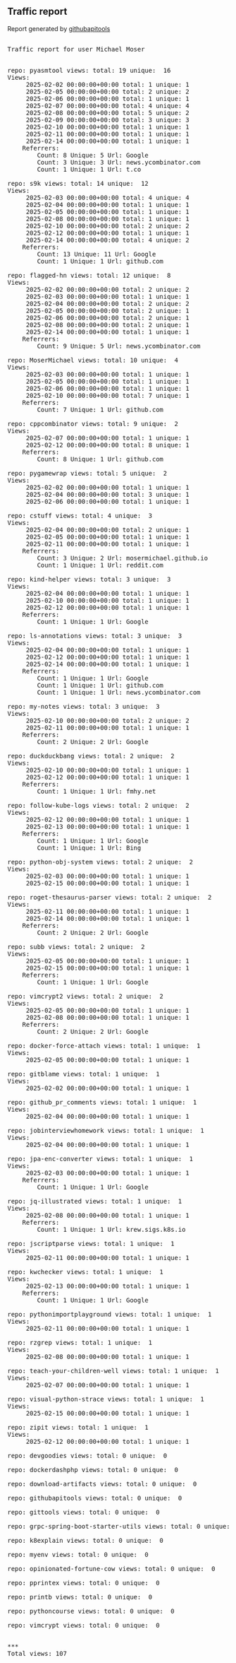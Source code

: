 <h2> Traffic report </h2>

Report generated by <a href="https://github.com/MoserMichael/githubapitools">githubapitools</a>

<pre>

Traffic report for user Michael Moser


repo: pyasmtool views: total: 19 unique:  16
Views:
	 2025-02-02 00:00:00+00:00 total: 1 unique: 1
	 2025-02-05 00:00:00+00:00 total: 2 unique: 2
	 2025-02-06 00:00:00+00:00 total: 1 unique: 1
	 2025-02-07 00:00:00+00:00 total: 4 unique: 4
	 2025-02-08 00:00:00+00:00 total: 5 unique: 2
	 2025-02-09 00:00:00+00:00 total: 3 unique: 3
	 2025-02-10 00:00:00+00:00 total: 1 unique: 1
	 2025-02-11 00:00:00+00:00 total: 1 unique: 1
	 2025-02-14 00:00:00+00:00 total: 1 unique: 1
	Referrers:
		Count: 8 Unique: 5 Url: Google
		Count: 3 Unique: 3 Url: news.ycombinator.com
		Count: 1 Unique: 1 Url: t.co

repo: s9k views: total: 14 unique:  12
Views:
	 2025-02-03 00:00:00+00:00 total: 4 unique: 4
	 2025-02-04 00:00:00+00:00 total: 1 unique: 1
	 2025-02-05 00:00:00+00:00 total: 1 unique: 1
	 2025-02-08 00:00:00+00:00 total: 1 unique: 1
	 2025-02-10 00:00:00+00:00 total: 2 unique: 2
	 2025-02-12 00:00:00+00:00 total: 1 unique: 1
	 2025-02-14 00:00:00+00:00 total: 4 unique: 2
	Referrers:
		Count: 13 Unique: 11 Url: Google
		Count: 1 Unique: 1 Url: github.com

repo: flagged-hn views: total: 12 unique:  8
Views:
	 2025-02-02 00:00:00+00:00 total: 2 unique: 2
	 2025-02-03 00:00:00+00:00 total: 1 unique: 1
	 2025-02-04 00:00:00+00:00 total: 2 unique: 2
	 2025-02-05 00:00:00+00:00 total: 2 unique: 1
	 2025-02-06 00:00:00+00:00 total: 2 unique: 1
	 2025-02-08 00:00:00+00:00 total: 2 unique: 1
	 2025-02-14 00:00:00+00:00 total: 1 unique: 1
	Referrers:
		Count: 9 Unique: 5 Url: news.ycombinator.com

repo: MoserMichael views: total: 10 unique:  4
Views:
	 2025-02-03 00:00:00+00:00 total: 1 unique: 1
	 2025-02-05 00:00:00+00:00 total: 1 unique: 1
	 2025-02-06 00:00:00+00:00 total: 1 unique: 1
	 2025-02-10 00:00:00+00:00 total: 7 unique: 1
	Referrers:
		Count: 7 Unique: 1 Url: github.com

repo: cppcombinator views: total: 9 unique:  2
Views:
	 2025-02-07 00:00:00+00:00 total: 1 unique: 1
	 2025-02-12 00:00:00+00:00 total: 8 unique: 1
	Referrers:
		Count: 8 Unique: 1 Url: github.com

repo: pygamewrap views: total: 5 unique:  2
Views:
	 2025-02-02 00:00:00+00:00 total: 1 unique: 1
	 2025-02-04 00:00:00+00:00 total: 3 unique: 1
	 2025-02-06 00:00:00+00:00 total: 1 unique: 1

repo: cstuff views: total: 4 unique:  3
Views:
	 2025-02-04 00:00:00+00:00 total: 2 unique: 1
	 2025-02-05 00:00:00+00:00 total: 1 unique: 1
	 2025-02-11 00:00:00+00:00 total: 1 unique: 1
	Referrers:
		Count: 3 Unique: 2 Url: mosermichael.github.io
		Count: 1 Unique: 1 Url: reddit.com

repo: kind-helper views: total: 3 unique:  3
Views:
	 2025-02-04 00:00:00+00:00 total: 1 unique: 1
	 2025-02-10 00:00:00+00:00 total: 1 unique: 1
	 2025-02-12 00:00:00+00:00 total: 1 unique: 1
	Referrers:
		Count: 1 Unique: 1 Url: Google

repo: ls-annotations views: total: 3 unique:  3
Views:
	 2025-02-04 00:00:00+00:00 total: 1 unique: 1
	 2025-02-12 00:00:00+00:00 total: 1 unique: 1
	 2025-02-14 00:00:00+00:00 total: 1 unique: 1
	Referrers:
		Count: 1 Unique: 1 Url: Google
		Count: 1 Unique: 1 Url: github.com
		Count: 1 Unique: 1 Url: news.ycombinator.com

repo: my-notes views: total: 3 unique:  3
Views:
	 2025-02-10 00:00:00+00:00 total: 2 unique: 2
	 2025-02-11 00:00:00+00:00 total: 1 unique: 1
	Referrers:
		Count: 2 Unique: 2 Url: Google

repo: duckduckbang views: total: 2 unique:  2
Views:
	 2025-02-10 00:00:00+00:00 total: 1 unique: 1
	 2025-02-12 00:00:00+00:00 total: 1 unique: 1
	Referrers:
		Count: 1 Unique: 1 Url: fmhy.net

repo: follow-kube-logs views: total: 2 unique:  2
Views:
	 2025-02-12 00:00:00+00:00 total: 1 unique: 1
	 2025-02-13 00:00:00+00:00 total: 1 unique: 1
	Referrers:
		Count: 1 Unique: 1 Url: Google
		Count: 1 Unique: 1 Url: Bing

repo: python-obj-system views: total: 2 unique:  2
Views:
	 2025-02-03 00:00:00+00:00 total: 1 unique: 1
	 2025-02-15 00:00:00+00:00 total: 1 unique: 1

repo: roget-thesaurus-parser views: total: 2 unique:  2
Views:
	 2025-02-11 00:00:00+00:00 total: 1 unique: 1
	 2025-02-14 00:00:00+00:00 total: 1 unique: 1
	Referrers:
		Count: 2 Unique: 2 Url: Google

repo: subb views: total: 2 unique:  2
Views:
	 2025-02-05 00:00:00+00:00 total: 1 unique: 1
	 2025-02-15 00:00:00+00:00 total: 1 unique: 1
	Referrers:
		Count: 1 Unique: 1 Url: Google

repo: vimcrypt2 views: total: 2 unique:  2
Views:
	 2025-02-05 00:00:00+00:00 total: 1 unique: 1
	 2025-02-08 00:00:00+00:00 total: 1 unique: 1
	Referrers:
		Count: 2 Unique: 2 Url: Google

repo: docker-force-attach views: total: 1 unique:  1
Views:
	 2025-02-05 00:00:00+00:00 total: 1 unique: 1

repo: gitblame views: total: 1 unique:  1
Views:
	 2025-02-02 00:00:00+00:00 total: 1 unique: 1

repo: github_pr_comments views: total: 1 unique:  1
Views:
	 2025-02-04 00:00:00+00:00 total: 1 unique: 1

repo: jobinterviewhomework views: total: 1 unique:  1
Views:
	 2025-02-04 00:00:00+00:00 total: 1 unique: 1

repo: jpa-enc-converter views: total: 1 unique:  1
Views:
	 2025-02-03 00:00:00+00:00 total: 1 unique: 1
	Referrers:
		Count: 1 Unique: 1 Url: Google

repo: jq-illustrated views: total: 1 unique:  1
Views:
	 2025-02-08 00:00:00+00:00 total: 1 unique: 1
	Referrers:
		Count: 1 Unique: 1 Url: krew.sigs.k8s.io

repo: jscriptparse views: total: 1 unique:  1
Views:
	 2025-02-11 00:00:00+00:00 total: 1 unique: 1

repo: kwchecker views: total: 1 unique:  1
Views:
	 2025-02-13 00:00:00+00:00 total: 1 unique: 1
	Referrers:
		Count: 1 Unique: 1 Url: Google

repo: pythonimportplayground views: total: 1 unique:  1
Views:
	 2025-02-11 00:00:00+00:00 total: 1 unique: 1

repo: rzgrep views: total: 1 unique:  1
Views:
	 2025-02-08 00:00:00+00:00 total: 1 unique: 1

repo: teach-your-children-well views: total: 1 unique:  1
Views:
	 2025-02-07 00:00:00+00:00 total: 1 unique: 1

repo: visual-python-strace views: total: 1 unique:  1
Views:
	 2025-02-15 00:00:00+00:00 total: 1 unique: 1

repo: zipit views: total: 1 unique:  1
Views:
	 2025-02-12 00:00:00+00:00 total: 1 unique: 1

repo: devgoodies views: total: 0 unique:  0

repo: dockerdashphp views: total: 0 unique:  0

repo: download-artifacts views: total: 0 unique:  0

repo: githubapitools views: total: 0 unique:  0

repo: gittools views: total: 0 unique:  0

repo: grpc-spring-boot-starter-utils views: total: 0 unique:  0

repo: k8explain views: total: 0 unique:  0

repo: myenv views: total: 0 unique:  0

repo: opinionated-fortune-cow views: total: 0 unique:  0

repo: pprintex views: total: 0 unique:  0

repo: printb views: total: 0 unique:  0

repo: pythoncourse views: total: 0 unique:  0

repo: vimcrypt views: total: 0 unique:  0


***
Total views: 107
